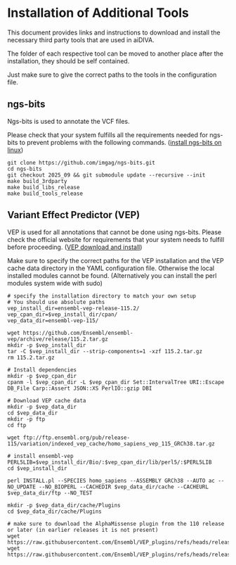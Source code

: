 # Installation of Additional Tools
This document provides links and instructions to download and install the necessary third party tools that are used in aiDIVA.

The folder of each respective tool can be moved to another place after the installation, they should be self contained.

Just make sure to give the correct paths to the tools in the configuration file.

## ngs-bits
Ngs-bits is used to annotate the VCF files.

Please check that your system fulfills all the requirements needed for ngs-bits to prevent problems with the following commands. ([install ngs-bits on linux](https://github.com/imgag/ngs-bits/blob/master/doc/install_unix.md))

```
git clone https://github.com/imgag/ngs-bits.git
cd ngs-bits
git checkout 2025_09 && git submodule update --recursive --init
make build_3rdparty
make build_libs_release
make build_tools_release
```

## Variant Effect Predictor (VEP)
VEP is used for all annotations that cannot be done using ngs-bits. Please check the official website for requirements that your system needs to fulfill before proceeding. ([VEP download and install](https://www.ensembl.org/info/docs/tools/vep/script/vep_download.html))

Make sure to specify the correct paths for the VEP installation and the VEP cache data directory in the YAML configuration file. Otherwise the local installed modules cannot be found. (Alternatively you can install the perl modules system wide with sudo)

```
# specify the installation directory to match your own setup
# You should use absolute paths
vep_install_dir=ensembl-vep-release-115.2/
vep_cpan_dir=$vep_install_dir/cpan/
vep_data_dir=ensembl-vep-115/

wget https://github.com/Ensembl/ensembl-vep/archive/release/115.2.tar.gz
mkdir -p $vep_install_dir
tar -C $vep_install_dir --strip-components=1 -xzf 115.2.tar.gz
rm 115.2.tar.gz

# Install dependencies
mkdir -p $vep_cpan_dir
cpanm -l $vep_cpan_dir -L $vep_cpan_dir Set::IntervalTree URI::Escape DB_File Carp::Assert JSON::XS PerlIO::gzip DBI

# Download VEP cache data
mkdir -p $vep_data_dir
cd $vep_data_dir
mkdir -p ftp
cd ftp

wget ftp://ftp.ensembl.org/pub/release-115/variation/indexed_vep_cache/homo_sapiens_vep_115_GRCh38.tar.gz

# install ensembl-vep
PERL5LIB=$vep_install_dir/Bio/:$vep_cpan_dir/lib/perl5/:$PERL5LIB
cd $vep_install_dir

perl INSTALL.pl --SPECIES homo_sapiens --ASSEMBLY GRCh38 --AUTO ac --NO_UPDATE --NO_BIOPERL --CACHEDIR $vep_data_dir/cache --CACHEURL $vep_data_dir/ftp --NO_TEST

mkdir -p $vep_data_dir/cache/Plugins
cd $vep_data_dir/cache/Plugins

# make sure to download the AlphaMissense plugin from the 110 release or later (in earlier releases it is not present)
wget https://raw.githubusercontent.com/Ensembl/VEP_plugins/refs/heads/release/115/AlphaMissense.pm
wget https://raw.githubusercontent.com/Ensembl/VEP_plugins/refs/heads/release/115/dbNSFP.pm
```
